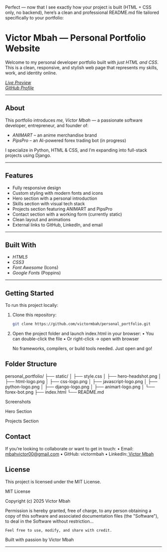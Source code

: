 Perfect — now that I see exactly how your project is built (HTML + CSS only, no backend), here’s a clean and professional README.md file tailored specifically to your portfolio:

# Victor Mbah — Personal Portfolio Website

Welcome to my personal developer portfolio built with *just HTML and CSS*.  
This is a clean, responsive, and stylish web page that represents my skills, work, and identity online.

[*Live Preview*](https://victormbah.github.io/personal_portfolio/)  
[*GitHub Profile*](https://github.com/victormbah)

---

## About

This portfolio introduces *me, Victor Mbah* — a passionate software developer, entrepreneur, and founder of:

- *ANIMART* – an anime merchandise brand
- *PipsPro* – an AI-powered forex trading bot (in progress)

I specialize in Python, HTML & CSS, and I’m expanding into full-stack projects using Django.

---

## Features

- Fully responsive design
- Custom styling with modern fonts and icons
- Hero section with a personal introduction
- Skills section with visual tech stack
- Projects section featuring ANIMART and PipsPro
- Contact section with a working form (currently static)
- Clean layout and animations
- External links to GitHub, LinkedIn, and email

---

## Built With

- *HTML5*
- *CSS3*
- *Font Awesome* (Icons)
- *Google Fonts* (Poppins)

---

## Getting Started

To run this project locally:

1. Clone this repository:

   ```bash
   git clone https://github.com/victormbah/personal_portfolio.git

2.	Open the project folder and launch index.html in your browser:
	•	You can double-click the file
	•	Or right-click → open with browser

	No frameworks, compilers, or build tools needed. Just open and go!

## Folder Structure

personal_portfolio/
├── static/
│   ├── style.css
│   ├── hero-headshot.png
│   ├── html-logo.png
│   ├── css-logo.png
│   ├── javascript-logo.png
│   ├── python-logo.png
│   ├── django-logo.png
│   ├── animart-logo.png
│   └── forex-bot.png
├── index.html
└── README.md

Screenshots

Hero Section

Projects Section

## Contact

If you’re looking to collaborate or want to get in touch:
	•	Email: mbahvictor00@gmail.com
	•	GitHub: victormbah
	•	LinkedIn:[ Victor Mbah](https://www.linkedin.com/in/victor-mbah-423650341?)

## License

This project is licensed under the MIT License.

MIT License

Copyright (c) 2025 Victor Mbah

Permission is hereby granted, free of charge, to any person obtaining a copy
of this software and associated documentation files (the "Software"), to deal
in the Software without restriction...

	Feel free to use, modify, and share with credit.

Built with passion by Victor Mbah

---
